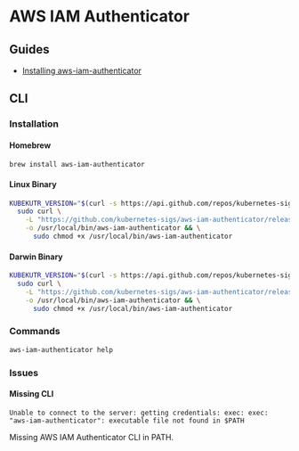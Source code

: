 # AWS IAM Authenticator

## Guides

- [Installing aws-iam-authenticator](https://docs.aws.amazon.com/eks/latest/userguide/install-aws-iam-authenticator.html)

## CLI

### Installation

#### Homebrew

```sh
brew install aws-iam-authenticator
```

#### Linux Binary

```sh
KUBEKUTR_VERSION="$(curl -s https://api.github.com/repos/kubernetes-sigs/aws-iam-authenticator/releases/latest | grep tag_name | cut -d '"' -f 4 | tr -d 'v')"; \
  sudo curl \
    -L "https://github.com/kubernetes-sigs/aws-iam-authenticator/releases/download/v${KUBEKUTR_VERSION}/aws-iam-authenticator_${KUBEKUTR_VERSION}_linux_amd64" \
    -o /usr/local/bin/aws-iam-authenticator && \
      sudo chmod +x /usr/local/bin/aws-iam-authenticator
```

#### Darwin Binary

```sh
KUBEKUTR_VERSION="$(curl -s https://api.github.com/repos/kubernetes-sigs/aws-iam-authenticator/releases/latest | grep tag_name | cut -d '"' -f 4 | tr -d 'v')"; \
  sudo curl \
    -L "https://github.com/kubernetes-sigs/aws-iam-authenticator/releases/download/v${KUBEKUTR_VERSION}/aws-iam-authenticator_${KUBEKUTR_VERSION}_darwin_amd64" \
    -o /usr/local/bin/aws-iam-authenticator && \
      sudo chmod +x /usr/local/bin/aws-iam-authenticator
```

### Commands

```sh
aws-iam-authenticator help
```

<!-- ### Tips

####

```yaml
---
apiVersion: v1
kind: ConfigMap
metadata:
  namespace: kube-system
  name: aws-iam-authenticator
  labels:
    k8s-app: aws-iam-authenticator
data:
  config.yaml: |
    clusterID: $(CLUSTER_FULLNAME)
    server:
      mapRoles:
      - roleARN: arn:aws:iam::[id]:role/GoogleApps-Admins
        username: '{{SessionName}}'
        groups:
        - system:masters
      - roleARN: arn:aws:iam::[id]:role/GoogleApps-Developers
        username: '{{SessionName}}'
        groups:
        - system:masters
``` -->

### Issues

#### Missing CLI

```log
Unable to connect to the server: getting credentials: exec: exec: "aws-iam-authenticator": executable file not found in $PATH
```

Missing AWS IAM Authenticator CLI in PATH.
